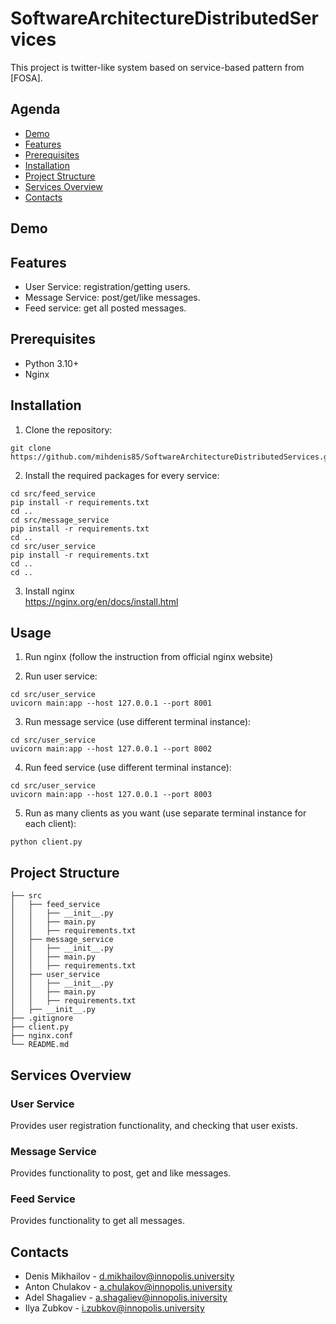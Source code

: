 # SoftwareArchitectureDistributedServices

This project is twitter-like system based on service-based pattern from [FOSA].

## Agenda

* [Demo](#demo)
* [Features](#features)
* [Prerequisites](#prerequisites)
* [Installation](#installation)
* [Project Structure](#project-structure)
* [Services Overview](#services-overview)
* [Contacts](#contacts)

## Demo

## Features

- User Service: registration/getting users.
- Message Service: post/get/like messages.
- Feed service: get all posted messages.

## Prerequisites

- Python 3.10+
- Nginx

## Installation

1. Clone the repository:

```shell
git clone https://github.com/mihdenis85/SoftwareArchitectureDistributedServices.git
```

2. Install the required packages for every service:

```shell
cd src/feed_service
pip install -r requirements.txt
cd ..
cd src/message_service
pip install -r requirements.txt
cd ..
cd src/user_service
pip install -r requirements.txt
cd ..
cd ..
```

3. Install nginx\
https://nginx.org/en/docs/install.html

## Usage

1. Run nginx (follow the instruction from official nginx website)

2. Run user service:

```shell
cd src/user_service
uvicorn main:app --host 127.0.0.1 --port 8001
```

3. Run message service (use different terminal instance):

```shell
cd src/user_service
uvicorn main:app --host 127.0.0.1 --port 8002
```

4. Run feed service (use different terminal instance):

```shell
cd src/user_service
uvicorn main:app --host 127.0.0.1 --port 8003
```

5. Run as many clients as you want (use separate terminal instance for each client):

```shell
python client.py
```

## Project Structure

```
├── src
│   ├── feed_service
│   │   ├── __init__.py
│   │   ├── main.py
│   │   ├── requirements.txt
│   ├── message_service
│   │   ├── __init__.py
│   │   ├── main.py
│   │   ├── requirements.txt
│   ├── user_service
│   │   ├── __init__.py
│   │   ├── main.py
│   │   ├── requirements.txt
│   ├── __init__.py
├── .gitignore
├── client.py
├── nginx.conf
└── README.md
```

## Services Overview

### User Service

Provides user registration functionality, and checking that user exists.

### Message Service

Provides functionality to post, get and like messages.

### Feed Service

Provides functionality to get all messages.

## Contacts

- Denis Mikhailov - d.mikhailov@innopolis.university
- Anton Chulakov - a.chulakov@innopolis.university
- Adel Shagaliev - a.shagaliev@innopolis.iniversity
- Ilya Zubkov - i.zubkov@innopolis.university